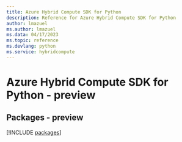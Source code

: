```yaml
---
title: Azure Hybrid Compute SDK for Python
description: Reference for Azure Hybrid Compute SDK for Python
author: lmazuel
ms.author: lmazuel
ms.data: 04/17/2023
ms.topic: reference
ms.devlang: python
ms.service: hybridcompute
---
```

# Azure Hybrid Compute SDK for Python - preview
## Packages - preview
[!INCLUDE [packages](hybrid-compute-index.md)]